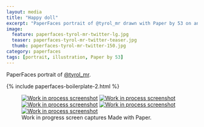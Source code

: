```yaml
---
layout: media
title: "Happy doll"
excerpt: "PaperFaces portrait of @tyrol_mr drawn with Paper by 53 on an iPad."
image: 
  feature: paperfaces-tyrol-mr-twitter-lg.jpg
  teaser: paperfaces-tyrol-mr-twitter-teaser.jpg
  thumb: paperfaces-tyrol-mr-twitter-150.jpg
category: paperfaces
tags: [portrait, illustration, Paper by 53]
---
```


PaperFaces portrait of [@tyrol_mr](http://twitter.com/tyrol_mr).

{% include paperfaces-boilerplate-2.html %}

<figure class="third">
  <a href="{{ site.url }}/images/paperfaces-tyrol-mr-process-1-lg.jpg"><img src="{{ site.url }}/images/paperfaces-tyrol-mr-process-1-600.jpg" alt="Work in process screenshot"></a>
  <a href="{{ site.url }}/images/paperfaces-tyrol-mr-process-2-lg.jpg"><img src="{{ site.url }}/images/paperfaces-tyrol-mr-process-2-600.jpg" alt="Work in process screenshot"></a>
  <a href="{{ site.url }}/images/paperfaces-tyrol-mr-process-3-lg.jpg"><img src="{{ site.url }}/images/paperfaces-tyrol-mr-process-3-600.jpg" alt="Work in process screenshot"></a>
  <a href="{{ site.url }}/images/paperfaces-tyrol-mr-process-4-lg.jpg"><img src="{{ site.url }}/images/paperfaces-tyrol-mr-process-4-600.jpg" alt="Work in process screenshot"></a>
  <a href="{{ site.url }}/images/paperfaces-tyrol-mr-process-5-lg.jpg"><img src="{{ site.url }}/images/paperfaces-tyrol-mr-process-5-600.jpg" alt="Work in process screenshot"></a>
  <figcaption>Work in progress screen captures Made with Paper.</figcaption>
</figure>